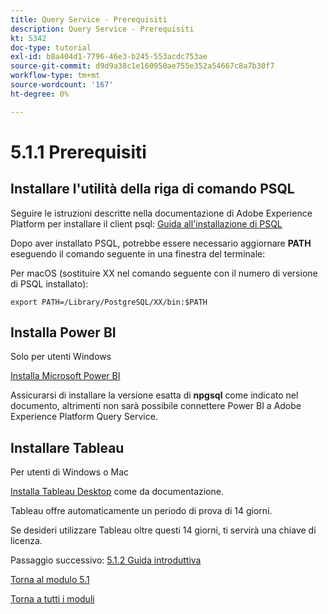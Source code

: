 ```yaml
---
title: Query Service - Prerequisiti
description: Query Service - Prerequisiti
kt: 5342
doc-type: tutorial
exl-id: b8a404d1-7796-46e3-b245-553acdc753ae
source-git-commit: d9d9a38c1e160950ae755e352a54667c8a7b30f7
workflow-type: tm+mt
source-wordcount: '167'
ht-degree: 0%

---
```


# 5.1.1 Prerequisiti

## Installare l&#39;utilità della riga di comando PSQL

Seguire le istruzioni descritte nella documentazione di Adobe Experience Platform per installare il client psql:
[Guida all&#39;installazione di PSQL](https://experienceleague.adobe.com/docs/experience-platform/query/clients/psql.html?lang=it)

Dopo aver installato PSQL, potrebbe essere necessario aggiornare **PATH** eseguendo il comando seguente in una finestra del terminale:

Per macOS (sostituire XX nel comando seguente con il numero di versione di PSQL installato):

`export PATH=/Library/PostgreSQL/XX/bin:$PATH`

## Installa Power BI

Solo per utenti Windows

[Installa Microsoft Power BI](https://experienceleague.adobe.com/docs/experience-platform/query/clients/power-bi.html?lang=it)

Assicurarsi di installare la versione esatta di **npgsql** come indicato nel documento, altrimenti non sarà possibile connettere Power BI a Adobe Experience Platform Query Service.

## Installare Tableau

Per utenti di Windows o Mac

[Installa Tableau Desktop](https://experienceleague.adobe.com/docs/experience-platform/query/clients/tableau.html?lang=it) come da documentazione.

Tableau offre automaticamente un periodo di prova di 14 giorni.

Se desideri utilizzare Tableau oltre questi 14 giorni, ti servirà una chiave di licenza.

Passaggio successivo: [5.1.2 Guida introduttiva](./ex2.md)

[Torna al modulo 5.1](./query-service.md)

[Torna a tutti i moduli](../../../overview.md)
